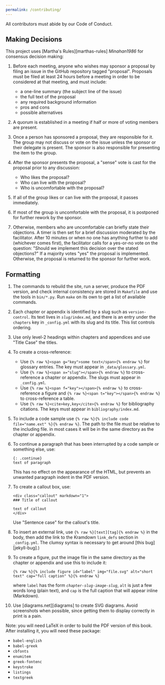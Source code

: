```yaml
---
permalink: /contributing/
---
```


All contributors must abide by our Code of Conduct.

## Making Decisions

This project uses [Martha's Rules][marthas-rules] <cite>Minahan1986</cite> for consensus decision making:

1.  Before each meeting, anyone who wishes may sponsor a proposal by filing an issue in the GitHub repository tagged "proposal".
    Proposals must be filed at least 24 hours before a meeting in order to be considered at that meeting, and must include:
    -   a one-line summary (the subject line of the issue)
    -   the full text of the proposal
    -   any required background information
    -   pros and cons
    -   possible alternatives

2.  A quorum is established in a meeting if half or more of voting members are present.

3.  Once a person has sponsored a proposal, they are responsible for it.
    The group may not discuss or vote on the issue unless the sponsor or their delegate is present.
    The sponsor is also responsible for presenting the item to the group.

4.  After the sponsor presents the proposal,
    a "sense" vote is cast for the proposal prior to any discussion:
    -   Who likes the proposal?
    -   Who can live with the proposal?
    -   Who is uncomfortable with the proposal?

5.  If all of the group likes or can live with the proposal,
    it passes immediately.

6.  If most of the group is uncomfortable with the proposal,
    it is postponed for further rework by the sponsor.

7.  Otherwise,
    members who are uncomfortable can briefly state their objections.
    A timer is then set for a brief discussion moderated by the facilitator.
    After 10 minutes or when no one has anything further to add (whichever comes first),
    the facilitator calls for a yes-or-no vote on the question:
    "Should we implement this decision over the stated objections?"
    If a majority votes "yes" the proposal is implemented.
    Otherwise, the proposal is returned to the sponsor for further work.

## Formatting

1.  The commands to rebuild the site, run a server, produce the PDF
    version, and check internal consistency are stored in `Makefile`
    and use the tools in `bin/*.py`. Run `make` on its own to get a list
    of available commands.

1.  Each chapter or appendix is identified by a slug such as `version-control`.
    Its text lives in <code><em>slug</em>/index.md</code>, and there is an entry
    under the `chapters` key in `_config.yml` with its slug and its title. This
    list controls ordering.

1.  Use only level-2 headings within chapters and appendices
    and use "Title Case" the titles.

1.  To create a cross-reference:
    -   Use `{% raw %}<span g="key">some text</span>{% endraw %}` for glossary entries.
        The key must appear in `_data/glossary.yml`.
    -   Use `{% raw %}<span x="slug"></span>{% endraw %}` to cross-reference a chapter or appendix.
        The slugs must appear in `_config.yml`.
    -   Use `{% raw %}<span f="key"></span>{% endraw %}` to cross-reference a figure
        and `{% raw %}<span t="key"></span>{% endraw %}` to cross-reference a table.
    -   Use `{% raw %}<cite>key,key</cite>{% endraw %}` for bibliography citations.
        The keys must appear in `bibliography/index.md`.

1.  To include a code sample use
    `{% raw %}{% include code file="name.ext" %}{% endraw %}`.
    The path to the file must be relative to the including file. in most
    cases it will be in the same directory as the chapter or appendix.

1.  To continue a paragraph that has been interrupted by a code sample
    or something else, use:

    ```
    {: .continue}
    text of paragraph
    ```

    This has no effect on the appearance of the HTML, but prevents an
    unwanted paragraph indent in the PDF version.

1.  To create a callout box, use:

    ```
    <div class="callout" markdown="1">
    ### Title of callout

    text of callout
    </div>
    ```

    Use "Sentence case" for the callout's title.

1.  To insert an external link, use `{% raw %}[text][tag]{% endraw %}`
    in the body, then add the link to the Kramdown `link_defs` section
    in `_config.yml`. The clumsy syntax is necessary to get around
    [this bug][jekyll-bug].)

1.  To create a figure, put the image file in the same directory as
    the chapter or appendix and use this to include it:

    ```
    {% raw %}{% include figure id="label" img="file.svg" alt="short text" cap="full caption" %}{% endraw %}
    ```

    where `label` has the form <code><em>chapter-slug</em>-<em>image-slug</em></code>,
    `alt` is just a few words long (plain text),
    and `cap` is the full caption that will appear inline (Markdown).

1.  Use [diagrams.net][diagrams] to create SVG diagrams.
    Avoid screenshots when possible,
    since getting them to display correctly in print is a pain.

Note: you will need LaTeX in order to build the PDF version of this book.
After installing it, you will need these package:

-   `babel-english`
-   `babel-greek`
-   `cbfonts`
-   `enumitem`
-   `greek-fontenc`
-   `keystroke`
-   `listings`
-   `textgreek`
